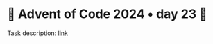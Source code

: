 
# 🎄 Advent of Code 2024 • day 23 🎄

Task description: [link](https://adventofcode.com/2024/day/23)
